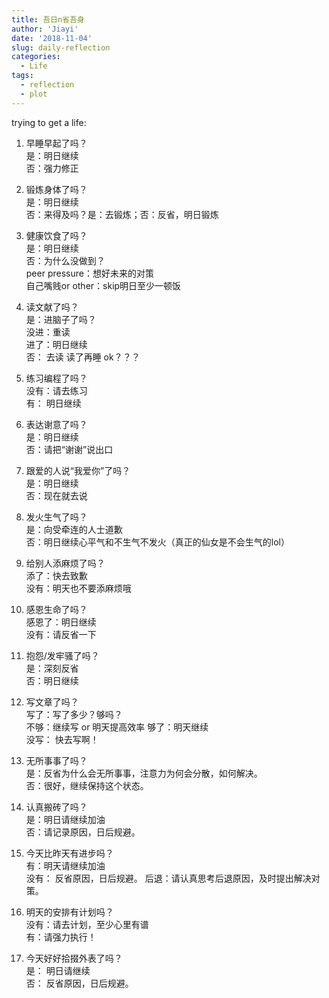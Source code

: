 ```yaml
---
title: 吾日n省吾身
author: 'Jiayi'
date: '2018-11-04'
slug: daily-reflection
categories:
  - Life
tags:
  - reflection
  - plot
---
```

trying to get a life:  
  
1. 早睡早起了吗？  
是：明日继续  
否：强力修正  

2. 锻炼身体了吗？  
是：明日继续  
否：来得及吗？是：去锻炼；否：反省，明日锻炼  

3. 健康饮食了吗？  
是：明日继续  
否：为什么没做到？  
peer pressure：想好未来的对策   
自己嘴贱or other：skip明日至少一顿饭   

4. 读文献了吗？  
是：进脑子了吗？   
没进：重读    
进了：明日继续  
否： 去读 读了再睡 ok？？？  

5. 练习编程了吗？  
没有：请去练习  
有： 明日继续  

6. 表达谢意了吗？  
是：明日继续  
否：请把“谢谢”说出口  

7. 跟爱的人说“我爱你”了吗？  
是：明日继续  
否：现在就去说    

8. 发火生气了吗？  
是：向受牵连的人士道歉  
否：明日继续心平气和不生气不发火（真正的仙女是不会生气的lol）  

9. 给别人添麻烦了吗？  
添了：快去致歉  
没有：明天也不要添麻烦哦  

10. 感恩生命了吗？  
感恩了：明日继续    
没有：请反省一下  

11. 抱怨/发牢骚了吗？  
是：深刻反省  
否：明日继续  

12. 写文章了吗？  
写了：写了多少？够吗？  
不够：继续写 or 明天提高效率 
够了：明天继续  
没写： 快去写啊！  

13. 无所事事了吗？  
是：反省为什么会无所事事，注意力为何会分散，如何解决。  
否：很好，继续保持这个状态。  

14. 认真搬砖了吗？  
是：明日请继续加油  
否：请记录原因，日后规避。  

15. 今天比昨天有进步吗？  
有：明天请继续加油  
没有： 反省原因，日后规避。
后退：请认真思考后退原因，及时提出解决对策。  

16. 明天的安排有计划吗？  
没有：请去计划，至少心里有谱    
有：请强力执行！  

17. 今天好好拾掇外表了吗？  
是： 明日请继续  
否： 反省原因，日后规避。   

